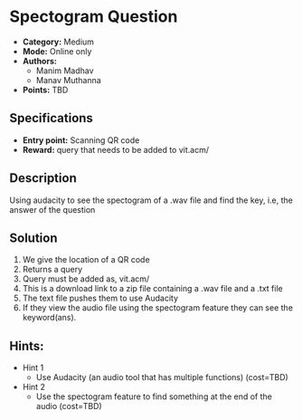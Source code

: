 # Spectogram Question

* **Category:** Medium
* **Mode:** Online only
* **Authors:**
  * Manim Madhav
  * Manav Muthanna
* **Points:** TBD

## Specifications

* **Entry point:** Scanning QR code
* **Reward:** query that needs to be added to vit.acm/<query> 

## Description

Using audacity to see the spectogram of a .wav file and find the key, i.e, the answer of the question

## Solution

1. We give the location of a QR code
2. Returns a query
3. Query must be added as, vit.acm/<query>
4. This is a download link to a zip file containing a .wav file and a .txt file
5. The text file pushes them to use Audacity
6. If they view the audio file using the spectogram feature they can see the keyword(ans).

## Hints:

 - Hint 1 
    - Use Audacity (an audio tool that has multiple functions) (cost=TBD)
 - Hint 2 
    - Use the spectogram feature to find something at the end of the audio (cost=TBD)